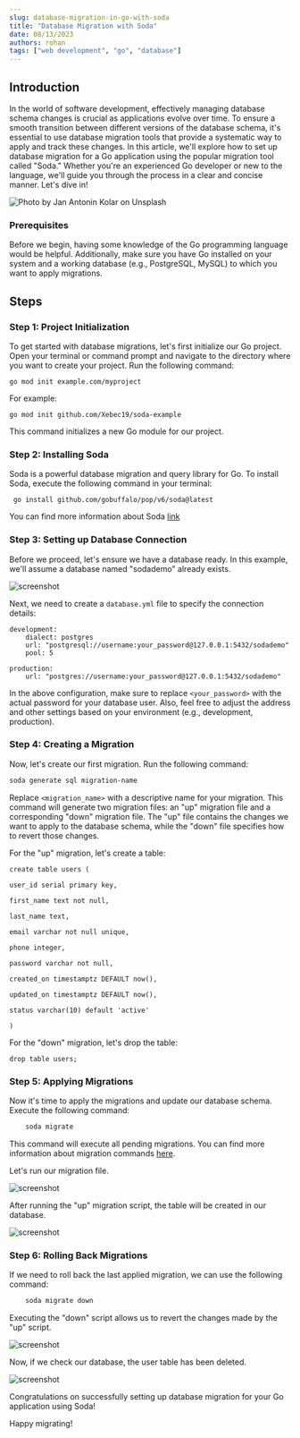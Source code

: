 ```yaml
---
slug: database-migration-in-go-with-soda
title: "Database Migration with Soda"
date: 08/13/2023
authors: rohan
tags: ["web development", "go", "database"]
---
```


## Introduction

In the world of software development, effectively managing database schema changes is crucial as applications evolve over time. To ensure a smooth transition between different versions of the database schema, it's essential to use database migration tools that provide a systematic way to apply and track these changes. In this article, we'll explore how to set up database migration for a Go application using the popular migration tool called "Soda." Whether you're an experienced Go developer or new to the language, we'll guide you through the process in a clear and concise manner. Let's dive in!

![Photo by Jan Antonin Kolar on Unsplash](/img/jan-antonin-kolar-lRoX0shwjUQ-unsplash.jpg)

<!-- truncate -->

### Prerequisites

Before we begin, having some knowledge of the Go programming language would be helpful. Additionally, make sure you have Go installed on your system and a working database (e.g., PostgreSQL, MySQL) to which you want to apply migrations.

## Steps

### Step 1: Project Initialization

To get started with database migrations, let's first initialize our Go project. Open your terminal or command prompt and navigate to the directory where you want to create your project. Run the following command:

    go mod init example.com/myproject

For example:

```
go mod init github.com/Xebec19/soda-example
```

This command initializes a new Go module for our project.

### Step 2: Installing Soda

Soda is a powerful database migration and query library for Go. To install Soda, execute the following command in your terminal:

```
 go install github.com/gobuffalo/pop/v6/soda@latest
```

You can find more information about Soda [link](https://gobuffalo.io/documentation/database/soda/)

### Step 3: Setting up Database Connection

Before we proceed, let's ensure we have a database ready. In this example, we'll assume a database named "sodademo" already exists.

![screenshot](/img/migration-create-database.png)

Next, we need to create a `database.yml` file to specify the connection details:

```
development:
	dialect: postgres
	url: "postgresql://username:your_password@127.0.0.1:5432/sodademo"
	pool: 5

production:
	url: "postgres://username:your_password@127.0.0.1:5432/sodademo"
```

In the above configuration, make sure to replace `<your_password>` with the actual password for your database user. Also, feel free to adjust the address and other settings based on your environment (e.g., development, production).

### Step 4: Creating a Migration

Now, let's create our first migration. Run the following command:

```sh
soda generate sql migration-name
```

Replace `<migration_name>` with a descriptive name for your migration. This command will generate two migration files: an "up" migration file and a corresponding "down" migration file. The "up" file contains the changes we want to apply to the database schema, while the "down" file specifies how to revert those changes.

For the "up" migration, let's create a table:

```
create table users (

user_id serial primary key,

first_name text not null,

last_name text,

email varchar not null unique,

phone integer,

password varchar not null,

created_on timestamptz DEFAULT now(),

updated_on timestamptz DEFAULT now(),

status varchar(10) default 'active'

)
```

For the "down" migration, let's drop the table:

```
drop table users;
```

### Step 5: Applying Migrations

Now it's time to apply the migrations and update our database schema. Execute the following command:

```sh
    soda migrate
```

This command will execute all pending migrations. You can find more information about migration commands [here](https://gobuffalo.io/documentation/database/migrations/).

Let's run our migration file.

![screenshot](/img/migration-up-mig.png)

After running the "up" migration script, the table will be created in our database.

![screenshot](/img/migrate-up.png)

### Step 6: Rolling Back Migrations

If we need to roll back the last applied migration, we can use the following command:

```sh
    soda migrate down
```

Executing the "down" script allows us to revert the changes made by the "up" script.

![screenshot](/img/migrate-down.png)

Now, if we check our database, the user table has been deleted.

![screenshot](/img/migrate-db.png)

Congratulations on successfully setting up database migration for your Go application using Soda!

Happy migrating!
